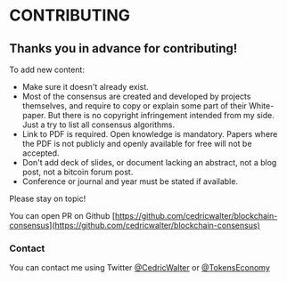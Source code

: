 # CONTRIBUTING

## Thanks you in advance for contributing!

To add new content:

* Make sure it doesn't already exist.
* Most of the consensus are created and developed by projects themselves, and require to copy or explain some part of their White-paper. But there is no copyright infringement intended from my side. Just a try to list all consensus algorithms.
* Link to PDF is required. Open knowledge is mandatory. Papers where the PDF is not publicly and openly available for free will not be accepted.
* Don't add deck of slides, or document lacking an abstract, not a blog post, not a bitcoin forum post.
* Conference or journal and year must be stated if available.

Please stay on topic!

You can open PR on Github [https://github.com/cedricwalter/blockchain-consensus](https://github.com/cedricwalter/blockchain-consensus) 

### Contact

You can contact me using Twitter [@CedricWalter](https://twitter.com/CedricWalter?lang=en) or [@TokensEconomy](https://twitter.com/tokenseconomy) 




